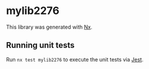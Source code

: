 # mylib2276

This library was generated with [Nx](https://nx.dev).

## Running unit tests

Run `nx test mylib2276` to execute the unit tests via [Jest](https://jestjs.io).
